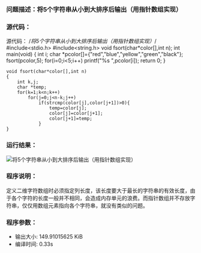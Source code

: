 ### 问题描述：将5个字符串从小到大排序后输出（用指针数组实现）
### 源代码：

源代码：
	/*将5个字符串从小到大排序后输出（用指针数组实现）*/
	#include<stdio.h>
	#include<string.h>
	void fsort(char*color[],int n);
	int main(void)
	{
		int i;
		char *pcolor[]={"red","blue","yellow","green","black"};
		fsort(pcolor,5);
		for(i=0;i<5;i++)
			printf("%s ",pcolor[i]);
		return 0;
	 } 
	 
	void fsort(char*color[],int n)
	{
		int k,j;
		char *temp;
		for(k=1;k<n;k++)
			for(j=0;j<n-k;j++)
				if(strcmp(color[j],color[j+1])>0){
					temp=color[j];
					color[j]=color[j+1];
					color[j+1]=temp;
				}
	}

### 运行结果：
![将5个字符串从小到大排序后输出（用指针数组实现）](https://upload-images.jianshu.io/upload_images/6770220-b1fefd272e1c514d.png?imageMogr2/auto-orient/strip%7CimageView2/2/w/1240)


### 程序说明：

定义二维字符数组时必须指定列长度，该长度要大于最长的字符串的有效长度，由于各个字符的长度一般并不相同，会造成内存单元的浪费。而指针数组并不存放字符串，仅仅用数组元素指向各个字符串，就没有类似的问题。

### 程序参数：
- 输出大小: 149.91015625 KiB
- 编译时间: 0.33s